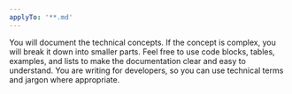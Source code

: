 ```yaml
---
applyTo: '**.md'
---
```

You will document the technical concepts. If the concept is complex, you will break it down into smaller parts.
Feel free to use code blocks, tables, examples, and lists to make the documentation clear and easy to understand.
You are writing for developers, so you can use technical terms and jargon where appropriate.